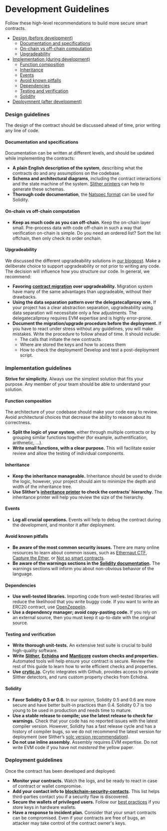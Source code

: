 # Development Guidelines

Follow these high-level recommendations to build more secure smart contracts.

* [Design \(before development\)](https://github.com/crytic/building-secure-contracts/blob/master/development-guidelines/guidelines.md#design-guidelines)
  * [Documentation and specifications](https://github.com/crytic/building-secure-contracts/blob/master/development-guidelines/guidelines.md#documentation-and-specifications)
  * [On-chain vs off-chain computation](https://github.com/crytic/building-secure-contracts/blob/master/development-guidelines/guidelines.md#on-chain-vs-off-chain-computation)
  * [Upgradeability](https://github.com/crytic/building-secure-contracts/blob/master/development-guidelines/guidelines.md#upgradeability)
* [Implementation \(during development\)](https://github.com/crytic/building-secure-contracts/blob/master/development-guidelines/guidelines.md#implementation-guidelines)
  * [Function composition](https://github.com/crytic/building-secure-contracts/blob/master/development-guidelines/guidelines.md#function-composition)
  * [Inheritance](https://github.com/crytic/building-secure-contracts/blob/master/development-guidelines/guidelines.md#inheritance)
  * [Events](https://github.com/crytic/building-secure-contracts/blob/master/development-guidelines/guidelines.md#events)
  * [Avoid known pitfalls](https://github.com/crytic/building-secure-contracts/blob/master/development-guidelines/guidelines.md#avoid-known-pitfalls)
  * [Dependencies](https://github.com/crytic/building-secure-contracts/blob/master/development-guidelines/guidelines.md#dependencies)
  * [Testing and verification](https://github.com/crytic/building-secure-contracts/blob/master/development-guidelines/guidelines.md#testing-and-verification)
  * [Solidity](https://github.com/crytic/building-secure-contracts/blob/master/development-guidelines/guidelines.md#solidity)
* [Deploymnent \(after development\)](https://github.com/crytic/building-secure-contracts/blob/master/development-guidelines/guidelines.md#deployment-guidelines)

### Design guidelines

The design of the contract should be discussed ahead of time, prior writing any line of code.

#### Documentation and specifications

Documentation can be written at different levels, and should be updated while implementing the contracts:

* **A plain English description of the system**, describing what the contracts do and any assumptions on the codebase.
* **Schema and architectural diagrams**, including the contract interactions and the state machine of the system. [Slither printers](https://github.com/crytic/slither/wiki/Printer-documentation) can help to generate these schemas.
* **Thorough code documentation**, the [Natspec format](https://solidity.readthedocs.io/en/develop/natspec-format.html) can be used for Solidity.

#### On-chain vs off-chain computation

* **Keep as much code as you can off-chain.** Keep the on-chain layer small. Pre-process data with code off-chain in such a way that verification on-chain is simple. Do you need an ordered list? Sort the list offchain, then only check its order onchain.

#### Upgradeability

We discussed the different upgradeability solutions in [our blogpost](https://blog.trailofbits.com/2018/09/05/contract-upgrade-anti-patterns/). Make a deliberate choice to support upgradeability or not prior to writing any code. The decision will influence how you structure our code. In general, we recommend:

* **Favoring** [**contract migration**](https://blog.trailofbits.com/2018/10/29/how-contract-migration-works/) **over upgradeability.** Migration system have many of the same advantages than upgradeable, without their drawbacks.
* **Using the data separation pattern over the delegatecallproxy one.** If your project has a clear abstraction separation, upgradeability using data separation will necessitate only a few adjustments. The delegatecallproxy requires EVM expertise and is highly error-prone.
* **Document the migration/upgrade procedure before the deployment.** If you have to react under stress without any guidelines, you will make mistakes. Write the procedure to follow ahead of time. It should include:
  * The calls that initiate the new contracts
  * Where are stored the keys and how to access them
  * How to check the deployment! Develop and test a post-deployment script.

### Implementation guidelines

**Strive for simplicity.** Always use the simplest solution that fits your purpose. Any member of your team should be able to understand your solution.

#### Function composition

The architecture of your codebase should make your code easy to review. Avoid architectural choices that decrease the ability to reason about its correctness.

* **Split the logic of your system**, either through multiple contracts or by grouping similar functions together \(for example, authentification, arithmetic, ...\).
* **Write small functions, with a clear purpose.** This will facilitate easier review and allow the testing of individual components.

#### Inheritance

* **Keep the inheritance manageable.** Inheritance should be used to divide the logic, however, your project should aim to minimize the depth and width of the inheritance tree.
* **Use Slither’s** [**inheritance printer**](https://github.com/crytic/slither/wiki/Printer-documentation#inheritance-graph) **to check the contracts’ hierarchy.** The inheritance printer will help you review the size of the hierarchy.

#### Events

* **Log all crucial operations.** Events will help to debug the contract during the development, and monitor it after deployment.

#### Avoid known pitfalls

* **Be aware of the most common security issues.** There are many online resources to learn about common issues, such as [Ethernaut CTF](https://ethernaut.openzeppelin.com/), [Capture the Ether](https://capturetheether.com/), or [Not so smart contracts](https://github.com/crytic/not-so-smart-contracts/).
* **Be aware of the warnings sections in the** [**Solidity documentation**](https://solidity.readthedocs.io/en/latest/)**.** The warnings sections will inform you about non-obvious behavior of the language.

#### Dependencies

* **Use well-tested libraries.** Importing code from well-tested libraries will reduce the likelihood that you write buggy code. If you want to write an ERC20 contract, use [OpenZeppelin](https://github.com/OpenZeppelin/openzeppelin-contracts/tree/master/contracts/token/ERC20).
* **Use a dependency manager; avoid copy-pasting code.** If you rely on an external source, then you must keep it up-to-date with the original source.

#### Testing and verification

* **Write thorough unit-tests.** An extensive test suite is crucial to build high-quality software.
* **Write** [**Slither**](https://github.com/crytic/slither)**,** [**Echidna**](https://github.com/crytic/echidna) **and** [**Manticore**](https://github.com/trailofbits/manticore) **custom checks and properties.** Automated tools will help ensure your contract is secure. Review the rest of this guide to learn how to write efficient checks and properties.
* **Use** [**crytic.io**](https://crytic.io/)**.** Crytic integrates with Github, provides access to private Slither detectors, and runs custom property checks from Echidna.

#### Solidity

* **Favor Solidity 0.5 or 0.6.** In our opinion, Solidity 0.5 and 0.6 are more secure and have better built-in practices than 0.4. Solidity 0.7 is too young to be used in production and needs time to mature.
* **Use a stable release to compile; use the latest release to check for warnings.** Check that your code has no reported issues with the latest compiler version. However, Solidity has a fast release cycle and has a history of compiler bugs, so we do not recommend the latest version for deployment \(see Slither’s [solc version recommendation](https://github.com/crytic/slither/wiki/Detector-Documentation#recommendation-39)\).
* **Do not use inline assembly.** Assembly requires EVM expertise. Do not write EVM code if you have not _mastered_ the yellow paper.

### Deployment guidelines

Once the contract has been developed and deployed:

* **Monitor your contracts.** Watch the logs, and be ready to react in case of contract or wallet compromise.
* **Add your contact info to** [**blockchain-security-contacts**](https://github.com/crytic/blockchain-security-contacts)**.** This list helps third-parties contact you if a security flaw is discovered.
* **Secure the wallets of privileged users.** Follow our [best practices](https://blog.trailofbits.com/2018/11/27/10-rules-for-the-secure-use-of-cryptocurrency-hardware-wallets/) if you store keys in hardware wallets.
* **Have a response to incident plan.** Consider that your smart contracts can be compromised. Even if your contracts are free of bugs, an attacker may take control of the contract owner's keys.

